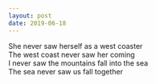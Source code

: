 ```yaml
---
layout: post
date: 2019-06-18
---
```


She never saw herself as a west coaster  
The west coast never saw her coming  
I never saw the mountains fall into the sea  
The sea never saw us fall together 
